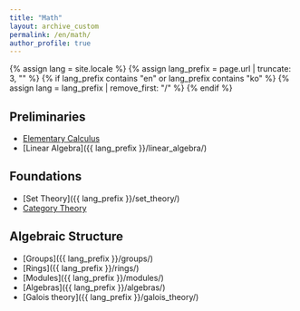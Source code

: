 ```yaml
---
title: "Math"
layout: archive_custom
permalink: /en/math/
author_profile: true
---
```

{% assign lang = site.locale %}
{% assign lang_prefix = page.url | truncate: 3, "" %}
{% if lang_prefix contains "en" or lang_prefix contains "ko" %}
  {% assign lang = lang_prefix | remove_first: "/" %}
{% endif %}

## Preliminaries
- [Elementary Calculus]()
- [Linear Algebra]({{ lang_prefix }}/linear_algebra/)


## Foundations

- [Set Theory]({{ lang_prefix }}/set_theory/)
- [Category Theory]()

## Algebraic Structure

- [Groups]({{ lang_prefix }}/groups/)
- [Rings]({{ lang_prefix }}/rings/)
- [Modules]({{ lang_prefix }}/modules/)
- [Algebras]({{ lang_prefix }}/algebras/)
- [Galois theory]({{ lang_prefix }}/galois_theory/)
